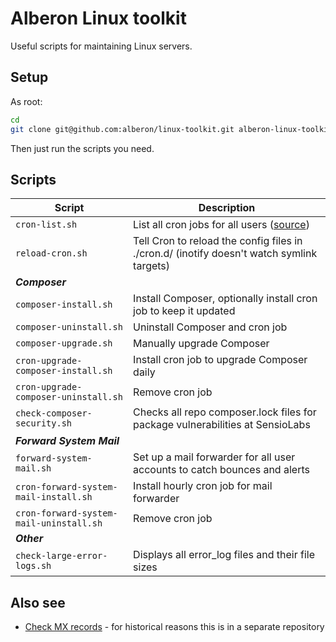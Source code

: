 # Alberon Linux toolkit

Useful scripts for maintaining Linux servers.

## Setup

As root:

```bash
cd
git clone git@github.com:alberon/linux-toolkit.git alberon-linux-toolkit
```

Then just run the scripts you need.

## Scripts

Script                                  | Description
----------------------------------------|-------------
`cron-list.sh`                          | List all cron jobs for all users ([source](http://stackoverflow.com/a/137173))
`reload-cron.sh`                        | Tell Cron to reload the config files in ./cron.d/ (inotify doesn't watch symlink targets)
***Composer***                          |
`composer-install.sh`                   | Install Composer, optionally install cron job to keep it updated
`composer-uninstall.sh`                 | Uninstall Composer and cron job
`composer-upgrade.sh`                   | Manually upgrade Composer
`cron-upgrade-composer-install.sh`      | Install cron job to upgrade Composer daily
`cron-upgrade-composer-uninstall.sh`    | Remove cron job
`check-composer-security.sh`            | Checks all repo composer.lock files for package vulnerabilities at SensioLabs
***Forward System Mail***               |
`forward-system-mail.sh`                | Set up a mail forwarder for all user accounts to catch bounces and alerts
`cron-forward-system-mail-install.sh`   | Install hourly cron job for mail forwarder
`cron-forward-system-mail-uninstall.sh` | Remove cron job
***Other***                             |
`check-large-error-logs.sh`             | Displays all error_log files and their file sizes


## Also see

- [Check MX records](https://github.com/alberon/check-mx-records) - for historical reasons this is in a separate repository
